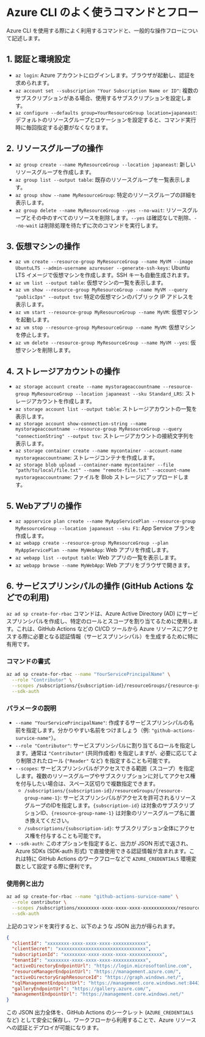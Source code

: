# Azure CLI のよく使うコマンドとフロー

Azure CLI を使用する際によく利用するコマンドと、一般的な操作フローについて記述します。

## 1. 認証と環境設定

*   `az login`: Azure アカウントにログインします。ブラウザが起動し、認証を求められます。
*   `az account set --subscription "Your Subscription Name or ID"`: 複数のサブスクリプションがある場合、使用するサブスクリプションを設定します。
*   `az configure --defaults group=YourResourceGroup location=japaneast`: デフォルトのリソースグループとロケーションを設定すると、コマンド実行時に毎回指定する必要がなくなります。

## 2. リソースグループの操作

*   `az group create --name MyResourceGroup --location japaneast`: 新しいリソースグループを作成します。
*   `az group list --output table`: 既存のリソースグループを一覧表示します。
*   `az group show --name MyResourceGroup`: 特定のリソースグループの詳細を表示します。
*   `az group delete --name MyResourceGroup --yes --no-wait`: リソースグループとその中のすべてのリソースを削除します。`--yes` は確認なしで削除、`--no-wait` は削除処理を待たずに次のコマンドを実行します。

## 3. 仮想マシンの操作

*   `az vm create --resource-group MyResourceGroup --name MyVM --image UbuntuLTS --admin-username azureuser --generate-ssh-keys`: Ubuntu LTS イメージで仮想マシンを作成します。SSH キーも自動生成されます。
*   `az vm list --output table`: 仮想マシンの一覧を表示します。
*   `az vm show --resource-group MyResourceGroup --name MyVM --query "publicIps" --output tsv`: 特定の仮想マシンのパブリック IP アドレスを表示します。
*   `az vm start --resource-group MyResourceGroup --name MyVM`: 仮想マシンを起動します。
*   `az vm stop --resource-group MyResourceGroup --name MyVM`: 仮想マシンを停止します。
*   `az vm delete --resource-group MyResourceGroup --name MyVM --yes`: 仮想マシンを削除します。

## 4. ストレージアカウントの操作

*   `az storage account create --name mystorageaccountname --resource-group MyResourceGroup --location japaneast --sku Standard_LRS`: ストレージアカウントを作成します。
*   `az storage account list --output table`: ストレージアカウントの一覧を表示します。
*   `az storage account show-connection-string --name mystorageaccountname --resource-group MyResourceGroup --query "connectionString" --output tsv`: ストレージアカウントの接続文字列を表示します。
*   `az storage container create --name mycontainer --account-name mystorageaccountname`: ストレージコンテナを作成します。
*   `az storage blob upload --container-name mycontainer --file "path/to/local/file.txt" --name "remote-file.txt" --account-name mystorageaccountname`: ファイルを Blob ストレージにアップロードします。

## 5. Webアプリの操作

*   `az appservice plan create --name MyAppServicePlan --resource-group MyResourceGroup --location japaneast --sku F1`: App Service プランを作成します。
*   `az webapp create --resource-group MyResourceGroup --plan MyAppServicePlan --name MyWebApp`: Web アプリを作成します。
*   `az webapp list --output table`: Web アプリの一覧を表示します。
*   `az webapp browse --name MyWebApp`: Web アプリをブラウザで開きます。

## 6. サービスプリンシパルの操作 (GitHub Actions などでの利用)

`az ad sp create-for-rbac` コマンドは、Azure Active Directory (AD) にサービスプリンシパルを作成し、特定のロールとスコープを割り当てるために使用します。これは、GitHub Actions などの CI/CD ツールから Azure リソースにアクセスする際に必要となる認証情報（サービスプリンシパル）を生成するために特に有用です。

### コマンドの書式

```bash
az ad sp create-for-rbac --name "YourServicePrincipalName" \
  --role "Contributor" \
  --scopes /subscriptions/{subscription-id}/resourceGroups/{resource-group-name-1} \
  --sdk-auth
```

### パラメータの説明

*   `--name "YourServicePrincipalName"`: 作成するサービスプリンシパルの名前を指定します。分かりやすい名前をつけましょう（例: `"github-actions-survice-name"`）。
*   `--role "Contributor"`: サービスプリンシパルに割り当てるロールを指定します。通常は `"Contributor"` (共同作成者) を指定しますが、必要に応じてより制限されたロール (`"Reader"` など) を指定することも可能です。
*   `--scopes`: サービスプリンシパルがアクセスできる範囲（スコープ）を指定します。複数のリソースグループやサブスクリプションに対してアクセス権を付与したい場合は、スペース区切りで複数指定できます。
    *   `/subscriptions/{subscription-id}/resourceGroups/{resource-group-name-1}`: サービスプリンシパルがアクセスを許可されるリソースグループのIDを指定します。`{subscription-id}` は対象のサブスクリプションID、`{resource-group-name-1}` は対象のリソースグループ名に置き換えてください。
    *   `/subscriptions/{subscription-id}`: サブスクリプション全体にアクセス権を付与することも可能です。
*   `--sdk-auth`: このオプションを指定すると、出力が JSON 形式で返され、Azure SDKs (SDK-auth 形式) で直接使用できる認証情報が含まれます。これは特に GitHub Actions のワークフローなどで `AZURE_CREDENTIALS` 環境変数として設定する際に便利です。

### 使用例と出力

```bash
az ad sp create-for-rbac --name "github-actions-survice-name" \
  --role contributor \
  --scopes /subscriptions/xxxxxxxx-xxxx-xxxx-xxxx-xxxxxxxxxxxx/resourceGroups/my-resource-group-1 \
  --sdk-auth
```

上記のコマンドを実行すると、以下のような JSON 出力が得られます。

```json
{
  "clientId": "xxxxxxxx-xxxx-xxxx-xxxx-xxxxxxxxxxxx",
  "clientSecret": "xxxxxxxxxxxxxxxxxxxxxxxxxxxxxxxx",
  "subscriptionId": "xxxxxxxx-xxxx-xxxx-xxxx-xxxxxxxxxxxx",
  "tenantId": "xxxxxxxx-xxxx-xxxx-xxxx-xxxxxxxxxxxx",
  "activeDirectoryEndpointUrl": "https://login.microsoftonline.com",
  "resourceManagerEndpointUrl": "https://management.azure.com/",
  "activeDirectoryGraphResourceId": "https://graph.windows.net/",
  "sqlManagementEndpointUrl": "https://management.core.windows.net:8443/",
  "galleryEndpointUrl": "https://gallery.azure.com/",
  "managementEndpointUrl": "https://management.core.windows.net/"
}
```

この JSON 出力全体を、GitHub Actions のシークレット (`AZURE_CREDENTIALS` など) として安全に保存し、ワークフローから利用することで、Azure リソースへの認証とデプロイが可能になります。
